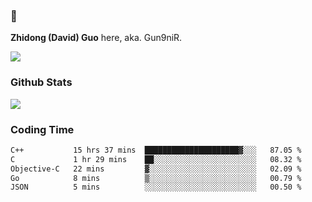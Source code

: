 ### 👋 

**Zhidong (David) Guo** here, aka. Gun9niR.

![](https://komarev.com/ghpvc/?username=Gun9niR&label=Total+Views)

### Github Stats

<img src="https://github-readme-stats.vercel.app/api?username=Gun9niR&count_private=true&show_icons=true&theme=vue-dark&hide_title=true">

### Coding Time

<!--START_SECTION:waka-->

```txt
C++           15 hrs 37 mins  █████████████████████▓░░░   87.05 %
C             1 hr 29 mins    ██░░░░░░░░░░░░░░░░░░░░░░░   08.32 %
Objective-C   22 mins         ▓░░░░░░░░░░░░░░░░░░░░░░░░   02.09 %
Go            8 mins          ▒░░░░░░░░░░░░░░░░░░░░░░░░   00.79 %
JSON          5 mins          ░░░░░░░░░░░░░░░░░░░░░░░░░   00.50 %
```

<!--END_SECTION:waka-->
